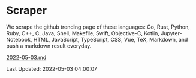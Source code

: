 # Scraper

We scrape the github trending page of these languages: Go, Rust, Python, Ruby, C++, C, Java, Shell, Makefile, Swift, Objective-C, Kotlin, Jupyter-Notebook, HTML, JavaScript, TypeScript, CSS, Vue, TeX, Markdown, and push a markdown result everyday.

[2022-05-03.md](https://github.com/yangwenmai/github-trending-backup/blob/master/2022-05-03.md)

Last Updated: 2022-05-03 04:00:07